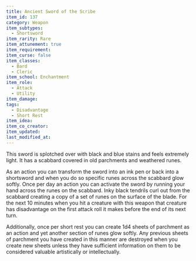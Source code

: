 ```yaml
---
title: Ancient Sword of the Scribe
item_id: 137
category: Weapon
item_subtypes:
  - Shortsword
item_rarity: Rare
item_attunement: true
item_requirement:
item_curse: false
item_classes:
  - Bard
  - Cleric
item_school: Enchantment
item_role:
  - Attack
  - Utility
item_damage:
tags:
  - Disadvantage
  - Short Rest
item_idea:
item_co_creator:
item_updated:
last_modified_at:
---
```


This sword is splotched over with black and blue stains and feels extremely light. It has a scabbard covered in old parchments and weathered runes.

As an action you can transform the sword into an ink pen or back into a shortsword and when you do so specific runes across the scabbard glow softly.
Once per day an action you can activate the sword by running your hand across the runes on the scabbard. Inky black tendrils curl out from the scabbard creating a copy of a set of runes on the surface of the blade. For the next 10 minutes when you hit a creature with this weapon that creature has disadvantage on the first attack roll it makes before the end of its next turn.

Additionally, once per short rest you can create 1d4 sheets of parchment as an action and yet another section of runes glow softly.  Any previous sheets of parchment you have created in this manner are destroyed when you create new sheets unless they have sufficient information on them to be considered valuable artistically or intellectually.
